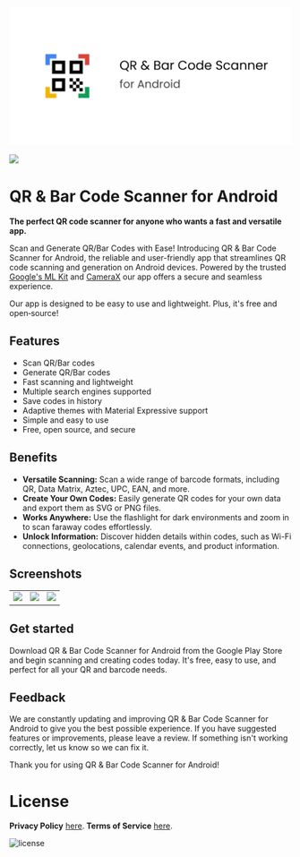 ![QR & Bar Code Scanner for Android](/app/src/main/play/listings/en-US/graphics/feature-graphic/play_store_feature_graphic.png "QR & Bar Code Scanner for Android")

<a href="https://play.google.com/store/apps/details?id=com.d4rk.qrcodescanner.plus"><img src="https://play.google.com/intl/en_us/badges/static/images/badges/en_badge_web_generic.png" height="70"></a>

# QR & Bar Code Scanner for Android

**The perfect QR code scanner for anyone who wants a fast and versatile app.**

Scan and Generate QR/Bar Codes with Ease! Introducing QR & Bar Code Scanner for Android, the
reliable and user-friendly app that streamlines QR code scanning and generation on Android devices.
Powered by the trusted [Google's ML Kit](https://developers.google.com/ml-kit/vision/barcode-scanning/android) and [CameraX](https://developer.android.com/media/camera/camerax) our app offers a secure and seamless experience.

Our app is designed to be easy to use and lightweight. Plus, it's free and open‑source!

## Features

- Scan QR/Bar codes
- Generate QR/Bar codes
- Fast scanning and lightweight
- Multiple search engines supported
- Save codes in history
- Adaptive themes with Material Expressive support
- Simple and easy to use
- Free, open source, and secure

## Benefits

- **Versatile Scanning:** Scan a wide range of barcode formats, including QR, Data Matrix, Aztec,
  UPC, EAN, and more.
- **Create Your Own Codes:** Easily generate QR codes for your own data and export them as SVG or
  PNG files.
- **Works Anywhere:** Use the flashlight for dark environments and zoom in to scan faraway codes
  effortlessly.
- **Unlock Information:** Discover hidden details within codes, such as Wi-Fi connections,
  geolocations, calendar events, and product information.

## Screenshots

<table>
  <tr>
    <td><img src="/app/src/main/play/listings/en-US/graphics/phone-screenshots/1-screenshot-scan.png" width="300"></td>
    <td><img src="/app/src/main/play/listings/en-US/graphics/phone-screenshots/2-screenshot-create.png" width="300"></td>
    <td><img src="/app/src/main/play/listings/en-US/graphics/phone-screenshots/3-screenshot-history.png" width="300"></td>
  </tr>
</table>

## Get started

Download QR & Bar Code Scanner for Android from the Google Play Store and begin scanning and
creating codes today. It's free, easy to use, and perfect for all your QR and barcode needs.

## Feedback

We are constantly updating and improving QR & Bar Code Scanner for Android to give you the best
possible experience. If you have suggested features or improvements, please leave a review. If
something isn't working correctly, let us know so we can fix it.

Thank you for using QR & Bar Code Scanner for Android!

# License

__Privacy Policy__ [here](https://mihaicristiancondrea.github.io/profile/#privacy-policy-end-user-software).
__Terms of Service__ [here](https://mihaicristiancondrea.github.io/profile/#terms-of-service-end-user-software).

![license](https://imgur.com/QQlcEVT.png)